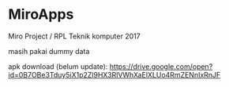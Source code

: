 # MiroApps
Miro Project / RPL Teknik komputer 2017

masih pakai dummy data

apk download (belum update):
https://drive.google.com/open?id=0B7OBe3Tduy5iX1p2Zl9HX3RlVWhXaElXLUo4RmZENnIxRnJF
